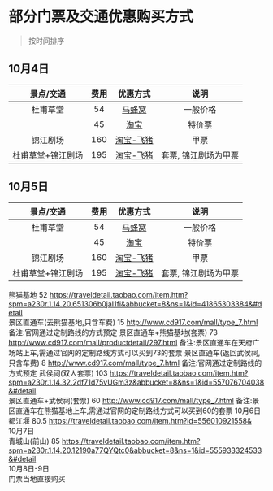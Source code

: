 # 部分门票及交通优惠购买方式
> 按时间排序

## 10月4日						

| 景点/交通 | 费用 | 优惠方式 | 说明 |
| :-------------: |:-------------:|:-----:|:-----:|
| 杜甫草堂 | 54 | [马蜂窝](http://www.mafengwo.cn/sales/2228082.html?cid=1030) | 一般价格 |
|  | 45 | [淘宝](https://traveldetail.taobao.com/item.htm?spm=a230r.1.14.27.34ba2ab3JNY3Lu&abbucket=8&ns=1&id=556556465325&#detail) | 特价票 |
| 锦江剧场 | 160 | [淘宝-飞猪](https://traveldetail.fliggy.com/item.htm?spm=a230r.1.14.6.1b2d55879pD7UW&id=530943372150&ad_id=&am_id=&cm_id=140105335569ed55e27b&pm_id=&abbucket=8&smToken=db990b9509aa431a9bf0225b45dfa612&smSign=KphVwm28mJ1Srjtiob9cIg%3D%3D) | 甲票 |
| 杜甫草堂+锦江剧场 | 195 | [淘宝-飞猪](https://traveldetail.fliggy.com/item.htm?id=558848369362) | 套票, 锦江剧场为甲票 |		
						
## 10月5日

| 景点/交通 | 费用 | 优惠方式 | 说明 |
| :-------------: |:-------------:|:-----:|:-----:|
| 杜甫草堂 | 54 | [马蜂窝](http://www.mafengwo.cn/sales/2228082.html?cid=1030) | 一般价格 |
|  | 45 | [淘宝](https://traveldetail.taobao.com/item.htm?spm=a230r.1.14.27.34ba2ab3JNY3Lu&abbucket=8&ns=1&id=556556465325&#detail) | 特价票 |
| 锦江剧场 | 160 | [淘宝-飞猪](https://traveldetail.fliggy.com/item.htm?spm=a230r.1.14.6.1b2d55879pD7UW&id=530943372150&ad_id=&am_id=&cm_id=140105335569ed55e27b&pm_id=&abbucket=8&smToken=db990b9509aa431a9bf0225b45dfa612&smSign=KphVwm28mJ1Srjtiob9cIg%3D%3D) | 甲票 |
| 杜甫草堂+锦江剧场 | 195 | [淘宝-飞猪](https://traveldetail.fliggy.com/item.htm?id=558848369362) | 套票, 锦江剧场为甲票 |

熊猫基地	52	https://traveldetail.taobao.com/item.htm?spm=a230r.1.14.20.651306b0jaI1fi&abbucket=8&ns=1&id=41865303384&#detail				
景区直通车(去熊猫基地,只含车费)	15	http://www.cd917.com/mall/type_7.html				备注:官网通过定制路线的方式预定
景区直通车+熊猫基地(套票)	73	http://www.cd917.com/mall/productdetail/297.html				备注:景区直通车在天府广场站上车,需通过官网的定制路线方式可以买到73的套票
景区直通车(返回武侯祠,只含车费)	8	http://www.cd917.com/mall/type_7.html				备注:官网通过定制路线的方式预定
武侯祠(双人套票)	103	https://traveldetail.taobao.com/item.htm?spm=a230r.1.14.32.2df71d75vUGm3z&abbucket=8&ns=1&id=557076704038&#detail				
景区直通车+武侯祠(套票)	60	http://www.cd917.com/mall/type_7.html				备注:景区直通车在熊猫基地上车,需通过官网的定制路线方式可以买到60的套票
10月6日						
都江堰	80.5	https://traveldetail.taobao.com/item.htm?id=556010921558&				
10月7日						
青城山(前山)	85	https://traveldetail.taobao.com/item.htm?spm=a230r.1.14.20.12190a77QYQtc0&abbucket=8&ns=1&id=555933324533&#detail				
10月8日-9日						
门票当地直接购买						
